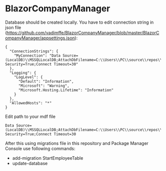 # BlazorCompanyManager

Database should be created locally. You have to edit connection string in json file (https://github.com/vadimffe/BlazorCompanyManager/blob/master/BlazorCompanyManager/appsettings.json):
```
{
  "ConnectionStrings": {
    "MyConnection": "Data Source=(LocalDB)\\MSSQLLocalDB;AttachDbFilename=C:\\Users\\PC\\source\\repos\\BlazorCompanyManager\\BlazorCompanyManager\\BlazorCompanyDB.mdf;Integrated Security=True;Connect Timeout=30"
  },
  "Logging": {
    "LogLevel": {
      "Default": "Information",
      "Microsoft": "Warning",
      "Microsoft.Hosting.Lifetime": "Information"
    }
  },
  "AllowedHosts": "*"
}
```

Edit path to your mdf file
```
Data Source=(LocalDB)\\MSSQLLocalDB;AttachDbFilename=C:\\Users\\PC\\source\\repos\\BlazorCompanyManager\\BlazorCompanyManager\\BlazorCompanyDB.mdf;Integrated Security=True;Connect Timeout=30
```

After this using migrations file in this repository and Package Manager Console use following commands:

- add-migration StartEmployeeTable
- update-database
